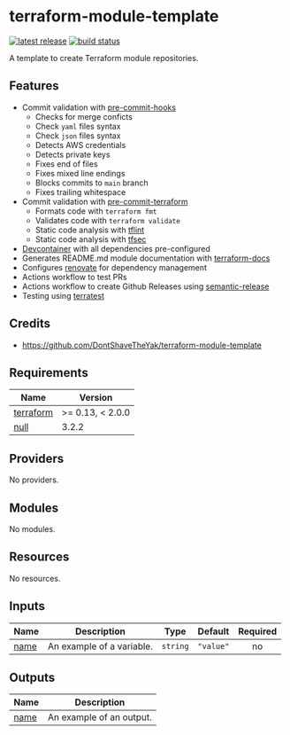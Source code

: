 # terraform-module-template

[![latest release](https://img.shields.io/github/v/release/nvnivs/terraform-module-template?style=flat-square)](https://github.com/nvnivs/terraform-module-template/releases/latest)
[![build status](https://img.shields.io/github/actions/workflow/status/nvnivs/terraform-module-template/release.yaml?branch=master&logo=github&style=flat-square)](https://github.com/nvnivs/terraform-module-template/actions/workflows/release.yaml)

A template to create Terraform module repositories.

## Features

* Commit validation with [pre-commit-hooks]
    - Checks for merge conficts
    - Check `yaml` files syntax
    - Check `json` files syntax
    - Detects AWS credentials
    - Detects private keys
    - Fixes end of files
    - Fixes mixed line endings
    - Blocks commits to `main` branch
    - Fixes trailing whitespace
* Commit validation with [pre-commit-terraform]
    - Formats code with `terraform fmt`
    - Validates code with `terraform validate`
    - Static code analysis with [tflint]
    - Static code analysis with [tfsec]
* [Devcontainer] with all dependencies pre-configured
* Generates README.md module documentation with [terraform-docs]
* Configures [renovate] for dependency management
* Actions workflow to test PRs
* Actions workflow to create Github Releases using [semantic-release]
* Testing using [terratest]

## Credits

* https://github.com/DontShaveTheYak/terraform-module-template

<!-- BEGIN_TF_DOCS -->
## Requirements

| Name | Version |
|------|---------|
| <a name="requirement_terraform"></a> [terraform](#requirement\_terraform) | >= 0.13, < 2.0.0 |
| <a name="requirement_null"></a> [null](#requirement\_null) | 3.2.2 |

## Providers

No providers.

## Modules

No modules.

## Resources

No resources.

## Inputs

| Name | Description | Type | Default | Required |
|------|-------------|------|---------|:--------:|
| <a name="input_name"></a> [name](#input\_name) | An example of a variable. | `string` | `"value"` | no |

## Outputs

| Name | Description |
|------|-------------|
| <a name="output_name"></a> [name](#output\_name) | An example of an output. |
<!-- END_TF_DOCS -->

<!-- MARKDOWN LINKS & IMAGES -->
<!-- https://www.markdownguide.org/basic-syntax/#reference-style-links -->
[pre-commit-hooks]: https://pre-commit.com/
[pre-commit-terraform]: https://github.com/antonbabenko/pre-commit-terraform
[checkov]: https://github.com/bridgecrewio/checkov
[tflint]: https://github.com/terraform-linters/tflint
[tfsec]: https://github.com/aquasecurity/tfsec
[Devcontainer]: https://code.visualstudio.com/docs/devcontainers/containers
[terraform-docs]: https://github.com/terraform-docs/terraform-docs/
[terratest]: https://terratest.gruntwork.io/
[renovate]: https://github.com/renovatebot/renovate
[semantic-release]: https://github.com/semantic-release/semantic-release
